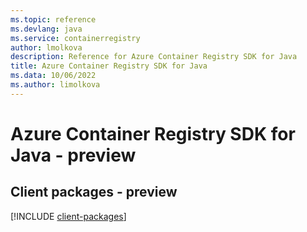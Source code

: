 ```yaml
---
ms.topic: reference
ms.devlang: java
ms.service: containerregistry
author: lmolkova
description: Reference for Azure Container Registry SDK for Java
title: Azure Container Registry SDK for Java
ms.data: 10/06/2022
ms.author: limolkova
---
```

# Azure Container Registry SDK for Java - preview

## Client packages - preview
[!INCLUDE [client-packages](container-registry-client-index.md)]